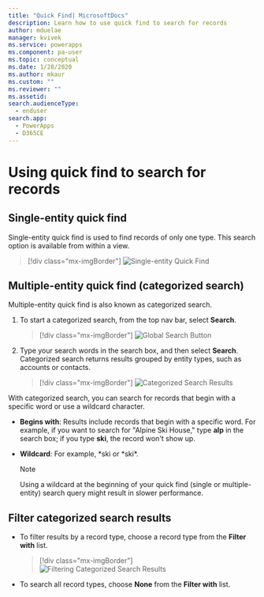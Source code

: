 ```yaml
---
title: "Quick Find| MicrosoftDocs"
description: Learn how to use quick find to search for records
author: mduelae
manager: kvivek
ms.service: powerapps
ms.component: pa-user
ms.topic: conceptual
ms.date: 1/28/2020
ms.author: mkaur
ms.custom: ""
ms.reviewer: ""
ms.assetid: 
search.audienceType: 
  - enduser
search.app: 
  - PowerApps
  - D365CE
---
```


# Using quick find to search for records

## Single-entity quick find

Single-entity quick find is used to find records of only one type. This search option is available from within a view. 

   > [!div class="mx-imgBorder"]
   > ![Single-entity Quick Find](media/single-quick-find-search-box.png "Single-entity quick find search box") 

## Multiple-entity quick find (categorized search)

Multiple-entity quick find is also known as categorized search. 

1.  To start a categorized search, from the top nav bar, select **Search**.  

     > [!div class="mx-imgBorder"]
     > ![Global Search Button](media/global-search-button.png "Global search")
  
2.  Type your search words in the search box, and then select **Search**. Categorized search returns results grouped by entity types, such as accounts or contacts.

     > [!div class="mx-imgBorder"]
     > ![Categorized Search Results](media/categorized-search-results.png "Categorized search results page") 

With categorized search, you can search for records that begin with a specific word or use a wildcard character.
  
- **Begins with**: Results include records that begin with a specific word. For example, if you want to search for "Alpine Ski House," type **alp** in the search box; if you type **ski**, the record won't show up.  
  
- **Wildcard**: For example, *ski or *ski\*. 

  > [!NOTE]
  >  Using a wildcard at the beginning of your quick find (single or multiple-entity) search query might result in slower performance.
  
## Filter categorized search results 
  
-   To filter results by a record type, choose a record type from the **Filter with** list. 

    > [!div class="mx-imgBorder"]
    > ![Filtering Categorized Search Results](media/filter-categorized-search-results.png "Filtering categorized search results")  

  
-   To search all record types, choose **None** from the **Filter with** list.  
